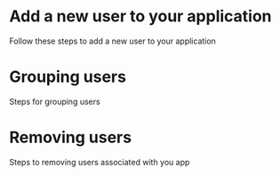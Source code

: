 # Add a new user to your application
Follow these steps to add a new user to your application

# Grouping users
Steps for grouping users

# Removing users
Steps to removing users associated with you app


